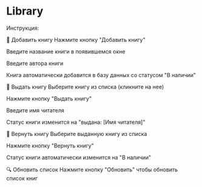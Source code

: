 # Library

Инструкция:


📖 Добавить книгу
Нажмите кнопку "Добавить книгу"

Введите название книги в появившемся окне

Введите автора книги

Книга автоматически добавится в базу данных со статусом "В наличии"

👤 Выдать книгу
Выберите книгу из списка (кликните на нее)

Нажмите кнопку "Выдать книгу"

Введите имя читателя

Статус книги изменится на "выдана: [Имя читателя]"

🔄 Вернуть книгу
Выберите выданную книгу из списка

Нажмите кнопку "Вернуть книгу"

Статус книги автоматически изменится на "В наличии"

🔍 Обновить список
Нажмите кнопку "Обновить" чтобы обновить список книг
